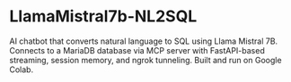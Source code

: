 # LlamaMistral7b-NL2SQL
AI chatbot that converts natural language to SQL using Llama Mistral 7B. Connects to a MariaDB database via MCP server with FastAPI-based streaming, session memory, and ngrok tunneling. Built and run on Google Colab.
